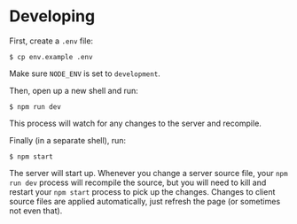# Developing

First, create a `.env` file:

    $ cp env.example .env

Make sure `NODE_ENV` is set to `development`.

Then, open up a new shell and run:

    $ npm run dev

This process will watch for any changes to the server and recompile.

Finally (in a separate shell), run:

    $ npm start

The server will start up. Whenever you change a server source file, your
`npm run dev` process will recompile the source, but you will need to kill and restart your `npm start` process to pick up the changes. Changes to client
source files are applied automatically, just refresh the page (or sometimes not
even that).
